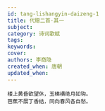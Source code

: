 ```yaml
---
id: tang-lishangyin-daizeng-1
title: 代赠二首·其一
subject: 
category: 诗词歌赋
tags: 
keywords: 
cover: 
authors: 李商隐
created_when: 唐朝
updated_when: 
---
```


```
楼上黄昏欲望休，玉梯横绝月如钩。
芭蕉不展丁香结，同向春风各自愁。
```
